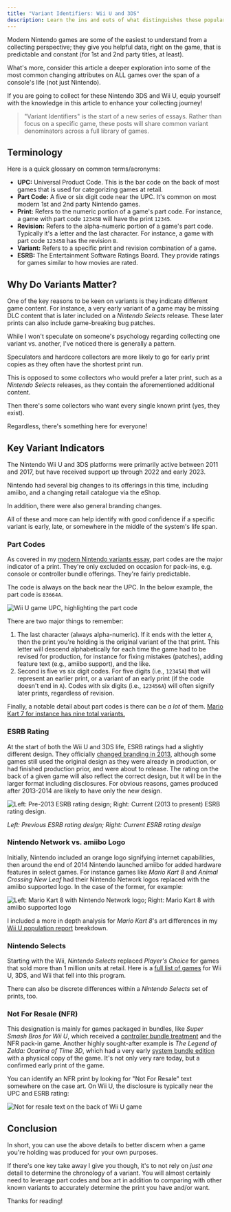 ```yaml
---
title: "Variant Identifiers: Wii U and 3DS"
description: Learn the ins and outs of what distinguishes these popular modern titles
---
```

Modern Nintendo games are some of the easiest to understand from a collecting perspective; they give you helpful data, right on the game, that is predictable and constant (for 1st and 2nd party titles, at least).

What's more, consider this article a deeper exploration into some of the most common changing attributes on ALL games over the span of a console's life (not just Nintendo).

If you are going to collect for these Nintendo 3DS and Wii U, equip yourself with the knowledge in this article to enhance your collecting journey!

> "Variant Identifiers" is the start of a new series of essays. Rather than focus on a specific game, these posts will share common variant denominators across a full library of games.

## Terminology

Here is a quick glossary on common terms/acronyms:

* **UPC:** Universal Product Code. This is the bar code on the back of most games that is used for categorizing games at retail.
* **Part Code:** A five or six digit code near the UPC. It's common on most modern 1st and 2nd party Nintendo games.
* **Print:** Refers to the numeric portion of a game's part code. For instance, a game with part code `12345B` will have the print `12345`.
* **Revision:** Refers to the alpha-numeric portion of a game's part code. Typically it's a letter and the last character. For instance, a game with part code `12345B` has the revision `B`.
* **Variant:** Refers to a specific print and revision combination of a game.
* **ESRB:** The Entertainment Software Ratings Board. They provide ratings for games similar to how movies are rated.

## Why Do Variants Matter?

One of the key reasons to be keen on variants is they indicate different game content. For instance, a very early variant of a game may be missing DLC content that is later included on a *Nintendo Selects* release. These later prints can also include game-breaking bug patches.

While I won't speculate on someone's psychology regarding collecting one variant vs. another, I've noticed there is generally a pattern.

Speculators and hardcore collectors are more likely to go for early print copies as they often have the shortest print run.

This is opposed to some collectors who would prefer a later print, such as a *Nintendo Selects* releases, as they contain the aforementioned additional content.

Then there's some collectors who want every single known print (yes, they exist).

Regardless, there's something here for everyone!

## Key Variant Indicators

The Nintendo Wii U and 3DS platforms were primarily active between 2011 and 2017, but have received support up through 2022 and early 2023.

Nintendo had several big changes to its offerings in this time, including amiibo, and a changing retail catalogue via the eShop.

In addition, there were also general branding changes.

All of these and more can help identify with good confidence if a specific variant is early, late, or somewhere in the middle of the system's life span.

### Part Codes

As covered in my [modern Nintendo variants essay](https://www.afew.games/essays/decoding-modern-nintendo-print-variants), part codes are the major indicator of a print. They're only excluded on occasion for pack-ins, e.g. console or controller bundle offerings. They're fairly predictable.

The code is always on the back near the UPC. In the below example, the part code is `83664A`.

![Wii U game UPC, highlighting the part code](/uploads/super-smash-wii-u.jpg)

There are two major things to remember:

1. The last character (always alpha-numeric). If it ends with the letter `A`, then the print you're holding is the original variant of the that print. This letter will descend alphabetically for each time the game had to be revised for production, for instance for fixing mistakes (patches), adding feature text (e.g., amiibo support), and the like.
2. Second is five vs six digit codes. For five digits (i.e., `12345A`) that will represent an earlier print, or a variant of an early print (if the code doesn't end in `A`). Codes with six digits (i.e., `123456A`) will often signify later prints, regardless of revision.

Finally, a notable detail about part codes is there can be *a lot* of them. [Mario Kart 7 for instance has nine total variants.](https://www.afew.games/database?search=mario+kart+7)

### ESRB Rating

At the start of both the Wii U and 3DS life, ESRB ratings had a slightly different design. They officially [changed branding in 2013](https://logos.fandom.com/wiki/Entertainment_Software_Rating_Board/Ratings#2003%E2%80%932013), although some games still used the original design as they were already in production, or had finished production prior, and were about to release. The rating on the back of a given game will also reflect the correct design, but it will be in the larger format including disclosures. For obvious reasons, games produced after 2013-2014 are likely to have only the new design.

![Left: Pre-2013 ESRB rating design; Right: Current (2013 to present) ESRB rating design.](/uploads/acnl-print-example-esrb.jpg)

*Left: Previous ESRB rating design; Right: Current ESRB rating design*

### Nintendo Network vs. amiibo Logo

Initially, Nintendo included an orange logo signifying internet capabilities, then around the end of 2014 Nintendo launched amiibo for added hardware features in select games. For instance games like *Mario Kart 8* and *Animal Crossing New Leaf* had their Nintendo Network logos replaced with the amiibo supported logo. In the case of the former, for example:

![Left: Mario Kart 8 with Nintendo Network logo; Right: Mario Kart 8 with amiibo supported logo](/uploads/wii_u_print_example.png)

I included a more in depth analysis for *Mario Kart 8*'s art differences in my [Wii U population report](https://deploy-preview-209--afewgames.netlify.app/essays/wata-games-pop-report-analysis-wii-u) breakdown.

### Nintendo Selects

Starting with the Wii, *Nintendo Selects* replaced *Player's Choice* for games that sold more than 1 million units at retail. Here is a [full list of games](https://nintenfan.com/other/complete-list-nintendo-selects-wii-u-3ds-wii.html) for Wii U, 3DS, and Wii that fell into this program.

There can also be discrete differences within a *Nintendo Selects* set of prints, too.

### Not For Resale (NFR)

This designation is mainly for games packaged in bundles, like *Super Smash Bros for Wii U*, which received a [controller bundle treatment](https://www.vg247.com/super-smash-bros-wii-u-gamecube-controller) and the NFR pack-in game. Another highly sought-after example is *The Legend of Zelda: Ocarina of Time 3D*, which had a very early [system bundle edition](https://www.zeldadungeon.net/ocarina-of-time-3ds-bundle-official-press-release/) with a physical copy of the game. It's not only very rare today, but a confirmed early print of the game.

You can identify an NFR print by looking for "Not For Resale" text somewhere on the case art. On Wii U, the disclosure is typically near the UPC and ESRB rating:

![Not for resale text on the back of Wii U game](/uploads/smash-bros-wii-u-nfr.jpg)

## Conclusion

In short, you can use the above details to better discern when a game you're holding was produced for your own purposes.

If there's one key take away I give you though, it's to not rely on *just one* detail to determine the chronology of a variant. You will almost certainly need to leverage part codes and box art in addition to comparing with other known variants to accurately determine the print you have and/or want.

Thanks for reading!
